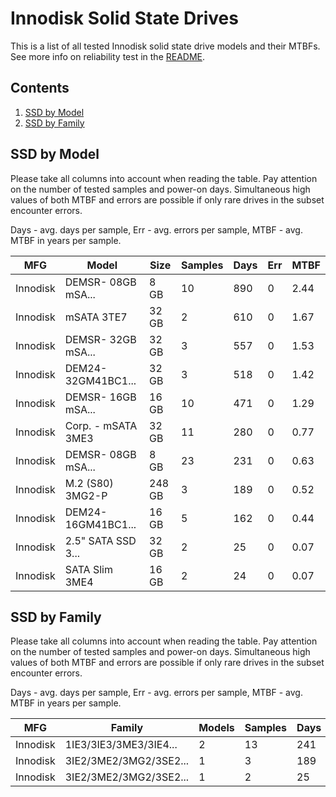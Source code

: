 Innodisk Solid State Drives
===========================

This is a list of all tested Innodisk solid state drive models and their MTBFs. See
more info on reliability test in the [README](https://github.com/bsdhw/SMART).

Contents
--------

1. [ SSD by Model  ](#ssd-by-model)
2. [ SSD by Family ](#ssd-by-family)

SSD by Model
------------

Please take all columns into account when reading the table. Pay attention on the
number of tested samples and power-on days. Simultaneous high values of both MTBF
and errors are possible if only rare drives in the subset encounter errors.

Days - avg. days per sample,
Err  - avg. errors per sample,
MTBF - avg. MTBF in years per sample.

| MFG       | Model              | Size   | Samples | Days  | Err   | MTBF |
|-----------|--------------------|--------|---------|-------|-------|------|
| Innodisk  | DEMSR- 08GB mSA... | 8 GB   | 10      | 890   | 0     | 2.44   |
| Innodisk  | mSATA 3TE7         | 32 GB  | 2       | 610   | 0     | 1.67   |
| Innodisk  | DEMSR- 32GB mSA... | 32 GB  | 3       | 557   | 0     | 1.53   |
| Innodisk  | DEM24-32GM41BC1... | 32 GB  | 3       | 518   | 0     | 1.42   |
| Innodisk  | DEMSR- 16GB mSA... | 16 GB  | 10      | 471   | 0     | 1.29   |
| Innodisk  | Corp. - mSATA 3ME3 | 32 GB  | 11      | 280   | 0     | 0.77   |
| Innodisk  | DEMSR- 08GB mSA... | 8 GB   | 23      | 231   | 0     | 0.63   |
| Innodisk  | M.2 (S80) 3MG2-P   | 248 GB | 3       | 189   | 0     | 0.52   |
| Innodisk  | DEM24-16GM41BC1... | 16 GB  | 5       | 162   | 0     | 0.44   |
| Innodisk  | 2.5" SATA SSD 3... | 32 GB  | 2       | 25    | 0     | 0.07   |
| Innodisk  | SATA Slim 3ME4     | 16 GB  | 2       | 24    | 0     | 0.07   |

SSD by Family
-------------

Please take all columns into account when reading the table. Pay attention on the
number of tested samples and power-on days. Simultaneous high values of both MTBF
and errors are possible if only rare drives in the subset encounter errors.

Days - avg. days per sample,
Err  - avg. errors per sample,
MTBF - avg. MTBF in years per sample.

| MFG       | Family                 | Models | Samples | Days  | Err   | MTBF |
|-----------|------------------------|--------|---------|-------|-------|------|
| Innodisk  | 1IE3/3IE3/3ME3/3IE4... | 2      | 13      | 241   | 0     | 0.66   |
| Innodisk  | 3IE2/3ME2/3MG2/3SE2... | 1      | 3       | 189   | 0     | 0.52   |
| Innodisk  | 3IE2/3ME2/3MG2/3SE2... | 1      | 2       | 25    | 0     | 0.07   |
